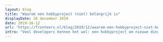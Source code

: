 ```yaml
---
layout: blog
title: "Waarom een hobbyproject (niet) belangrijk is"
displayDate: 16 december 2019
date: 2019-16-12
url: 'https://fronteers.nl/blog/2019/12/waarom-een-hobbyproject-niet-belangrijk-is'
intro: "Veel developers kennen het wel: een hobbyproject om nieuwe dingen te leren, je mee uit te leven en andere dingen te kunnen programmeren dan in het dagelijkse werk vaak mogelijk is. Zeker met alle snelle veranderingen in de front-endwereld, is het een goede manier om 'bij te blijven'. Maar is het echt zo belangrijk om als front-end developer een hobbyproject te hebben?"
---
```


